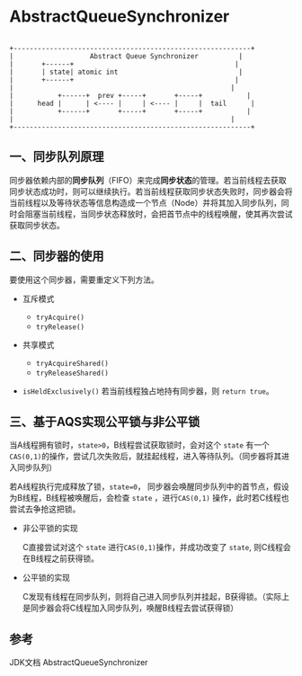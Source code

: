 # AbstractQueueSynchronizer

```

+-----------------------------------------------------------+
|					Abstract Queue Synchronizer			 |
|		+------+									    |
|	    | state| atomic int							     |
|	    +------+										|
|													   |
|           +------+  prev +-----+       +-----+		   |
|      head |      | <---- |     | <---- |     |  tail	    |
|           +------+       +-----+       +-----+		   |
|													   |
+-----------------------------------------------------------+
```

## 一、同步队列原理

同步器依赖内部的**同步队列**（FIFO）来完成**同步状态**的管理。若当前线程去获取同步状态成功时，则可以继续执行。若当前线程获取同步状态失败时，同步器会将当前线程以及等待状态等信息构造成一个节点（Node）并将其加入同步队列，同时会阻塞当前线程，当同步状态释放时，会把首节点中的线程唤醒，使其再次尝试获取同步状态。

## 二、同步器的使用

要使用这个同步器，需要重定义下列方法。

* 互斥模式

	* `tryAcquire()`
	* `tryRelease()`
* 共享模式
  * `tryAcquireShared()`
  * `tryReleaseShared()`
* `isHeldExclusively()` 若当前线程独占地持有同步器，则 `return true`。

## 三、基于AQS实现公平锁与非公平锁

当A线程拥有锁时，`state>0`，B线程尝试获取锁时，会对这个 `state` 有一个 `CAS(0,1)`的操作，尝试几次失败后，就挂起线程，进入等待队列。（同步器将其进入同步队列）

若A线程执行完成释放了锁，`state=0`， 同步器会唤醒同步队列中的首节点，假设为B线程，B线程被唤醒后，会检查 `state` ，进行`CAS(0,1)` 操作，此时若C线程也尝试去争抢这把锁。

* 非公平锁的实现

  C直接尝试对这个 `state` 进行`CAS(0,1)`操作，并成功改变了 `state`, 则C线程会在B线程之前获得锁。

* 公平锁的实现

  C发现有线程在同步队列，则将自己进入同步队列并挂起，B获得锁。（实际上是同步器会将C线程加入同步队列，唤醒B线程去尝试获得锁）

## 参考

JDK文档 AbstractQueueSynchronizer